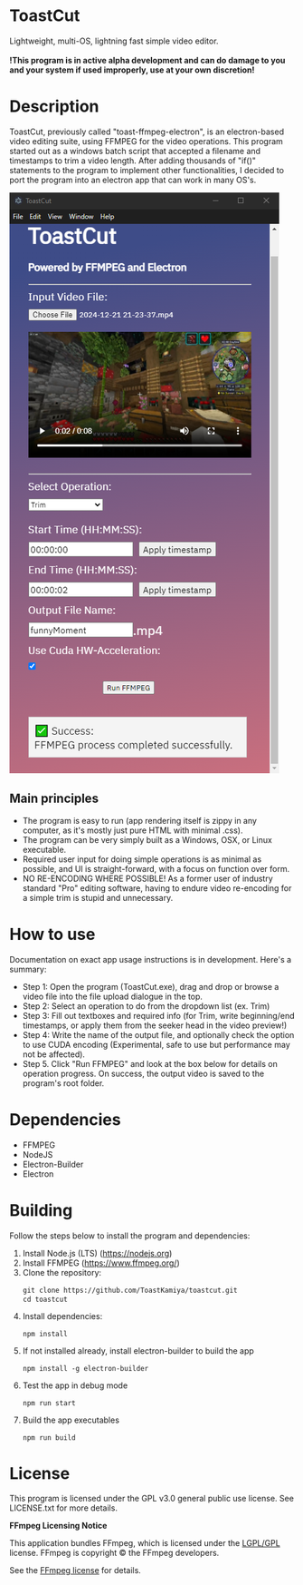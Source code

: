 # ToastCut
Lightweight, multi-OS, lightning fast simple video editor.<br/>
<br/>
**!This program is in active alpha development and can do damage to you and your system if used improperly, use at your own discretion!**

# Description
ToastCut, previously called "toast-ffmpeg-electron", is an electron-based video editing suite, using FFMPEG for the video operations.
This program started out as a windows batch script that accepted a filename and timestamps to trim a video length. After adding thousands of "if()" statements to the program to implement other functionalities, I decided to port the program into an electron app that can work in many OS's.

![App Screenshot](assets/screenshot.png)

## Main principles
- The program is easy to run (app rendering itself is zippy in any computer, as it's mostly just pure HTML with minimal .css).
- The program can be very simply built as a Windows, OSX, or Linux executable.
- Required user input for doing simple operations is as minimal as possible, and UI is straight-forward, with a focus on function over form.
- NO RE-ENCODING WHERE POSSIBLE! As a former user of industry standard "Pro" editing software, having to endure video re-encoding for a simple trim is stupid and unnecessary.

# How to use
Documentation on exact app usage instructions is in development. Here's a summary:
- Step 1: Open the program (ToastCut.exe), drag and drop or browse a video file into the file upload dialogue in the top.
- Step 2: Select an operation to do from the dropdown list (ex. Trim)
- Step 3: Fill out textboxes and required info (for Trim, write beginning/end timestamps, or apply them from the seeker head in the video preview!)
- Step 4: Write the name of the output file, and optionally check the option to use CUDA encoding (Experimental, safe to use but performance may not be affected).
- Step 5. Click "Run FFMPEG" and look at the box below for details on operation progress. On success, the output video is saved to the program's root folder.

# Dependencies
  - FFMPEG
  - NodeJS
  - Electron-Builder
  - Electron

# Building
Follow the steps below to install the program and dependencies:
1. Install Node.js (LTS) (https://nodejs.org)
2. Install FFMPEG (https://www.ffmpeg.org/)
3. Clone the repository:
   ```
   git clone https://github.com/ToastKamiya/toastcut.git
   cd toastcut
4. Install dependencies:
   ```
   npm install
5. If not installed already, install electron-builder to build the app
   ```
   npm install -g electron-builder
6. Test the app in debug mode
   ```
   npm run start
7. Build the app executables
   ```
   npm run build
# License
This program is licensed under the GPL v3.0 general public use license. See LICENSE.txt for more details.

**FFmpeg Licensing Notice**

This application bundles FFmpeg, which is licensed under the [LGPL/GPL](https://ffmpeg.org/legal.html) license.
FFmpeg is copyright © the FFmpeg developers.

See the [FFmpeg license](https://ffmpeg.org/legal.html) for details.

